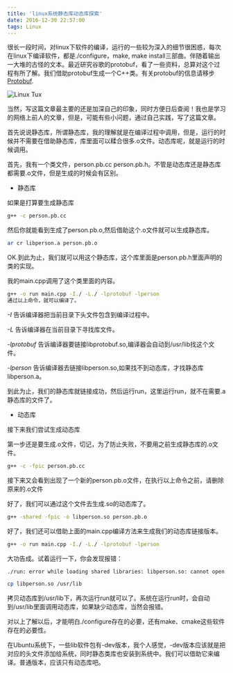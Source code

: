 ```yaml
---
title: 'linux系统静态库动态库探索'
date: 2016-12-30 22:57:00
tags: Linux
---
```


很长一段时间，对linux下软件的编译，运行的一些较为深入的细节很困惑，每次在linux下编译软件，都是./configure，make, make install三部曲。伴随着输出一大堆的古怪的文本。最近研究谷歌的protobuf，看了一些资料，总算对这个过程有所了解。我们借助protobuf生成一个C++类。有关protobuf的信息请移步[Protobuf](https://developers.google.com/protocol-buffers/).

![Linux Tux](https://i1.piimg.com/567571/c034afc0be5d5545.jpg)

<!--more-->
当然，写这篇文章最主要的还是加深自己的印象，同时方便日后查阅！我也是学习的网络上前人的文章，但是，可能有些小问题，通过自己实践，写了这篇文章。
首先说说静态库，所谓静态库，我的理解就是在编译过程中调用，但是，运行的时候并不需要在借助静态库，库里面可以糅合很多.o文件。动态库呢，就是运行的时候调用。
首先，我有一个类文件，person.pb.cc person.pb.h。不管是动态库还是静态库都需要.o文件，但是生成的时候会有区别。

* 静态库
如果是打算要生成静态库

```shg++ -c person.pb.cc```
然后你就能看到生成了person.pb.o,然后借助这个.o文件就可以生成静态库。

```shar cr libperson.a person.pb.o
```
OK.到此为止，我们就可以用这个静态库，这个库里面是person.pb.h里面声明的类的实现。
我的main.cpp调用了这个类里面的内容。

```shg++ -o run main.cpp -I./ -L./ -lprotobuf -lperson通过以上命令，就可以编译了。
```
*-I* 告诉编译器把当前目录下头文件包含到编译过程中。
*-L* 告诉编译器在当前目录下寻找库文件。
*-lprotobuf* 告诉编译器要链接libprotobuf.so,编译器会自动到/usr/lib找这个文件。
*-lperson* 告诉编译器去链接libperson.so,如果找不到动态库，才找静态库libperson.a。
到此为止，我们的静态库就链接成功，然后运行run，这里运行run，就不在需要.a静态库的文件了。

* 动态库
接下来我们尝试生成动态库
第一步还是要生成.o文件，切记，为了防止失败，不要用之前生成静态库的.o文件。

```shg++ -c -fpic person.pb.cc
```
接下来又会看到出现了一个新的person.pb.o文件，在执行以上命令之前，请删除原来的.o文件
好了，我们可以通过这个文件去生成.so的动态库了。

```shg++ -shared -fpic -o libperson.so person.pb.o
```
好了，我们还可以借助上面的main.cpp编译方法来生成我们的动态库链接版本。

```shg++ -o run main.cpp -I./ -L./ -lprotobuf -lperson
```
大功告成。试着运行一下，你会发现报错：

```sh./run: error while loading shared libraries: libperson.so: cannot open shared object file: No such file or directory
```

```shcp libperson.so /usr/lib
```
拷贝动态库到/usr/lib下，再次运行run就可以了。系统在运行run时，会自动到/usr/lib里面调用动态库，如果缺少动态库，当然会报错。
对以上了解以后，才能明白./configure存在的必要，还有make、cmake这些软件存在的必要性。
在Ubuntu系统下，一些lib软件包有-dev版本，我个人感觉，-dev版本应该就是把对应的头文件添加给系统，同时静态类库也安装到系统中。我们可以借助它来编译。普通版本，应该只有动态库吧。